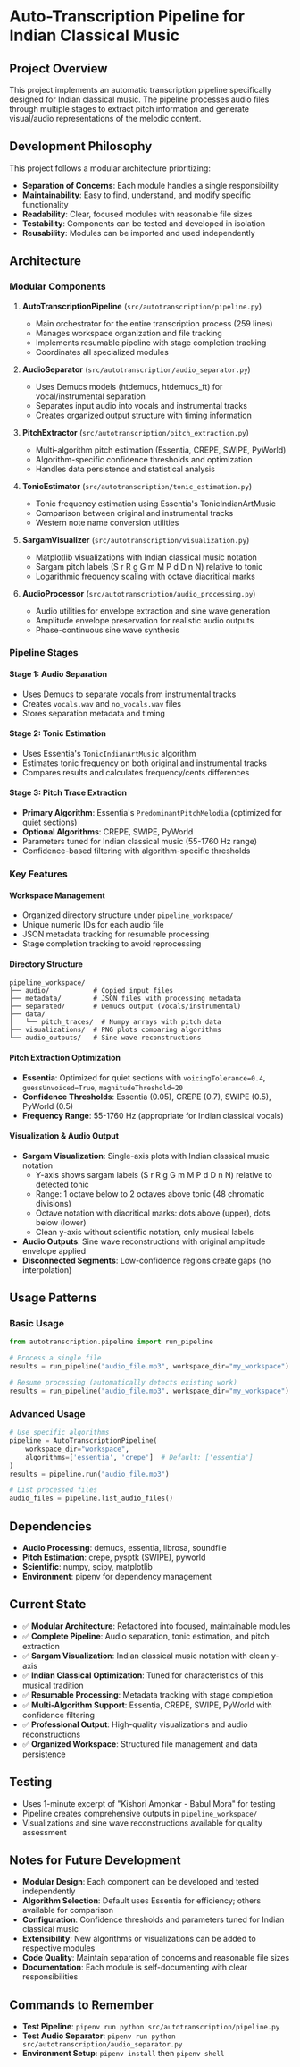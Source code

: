 # Auto-Transcription Pipeline for Indian Classical Music

## Project Overview
This project implements an automatic transcription pipeline specifically designed for Indian classical music. The pipeline processes audio files through multiple stages to extract pitch information and generate visual/audio representations of the melodic content.

## Development Philosophy
This project follows a modular architecture prioritizing:
- **Separation of Concerns**: Each module handles a single responsibility
- **Maintainability**: Easy to find, understand, and modify specific functionality
- **Readability**: Clear, focused modules with reasonable file sizes
- **Testability**: Components can be tested and developed in isolation
- **Reusability**: Modules can be imported and used independently

## Architecture

### Modular Components

1. **AutoTranscriptionPipeline** (`src/autotranscription/pipeline.py`)
   - Main orchestrator for the entire transcription process (259 lines)
   - Manages workspace organization and file tracking
   - Implements resumable pipeline with stage completion tracking
   - Coordinates all specialized modules

2. **AudioSeparator** (`src/autotranscription/audio_separator.py`)
   - Uses Demucs models (htdemucs, htdemucs_ft) for vocal/instrumental separation
   - Separates input audio into vocals and instrumental tracks
   - Creates organized output structure with timing information

3. **PitchExtractor** (`src/autotranscription/pitch_extraction.py`)
   - Multi-algorithm pitch estimation (Essentia, CREPE, SWIPE, PyWorld)
   - Algorithm-specific confidence thresholds and optimization
   - Handles data persistence and statistical analysis

4. **TonicEstimator** (`src/autotranscription/tonic_estimation.py`)
   - Tonic frequency estimation using Essentia's TonicIndianArtMusic
   - Comparison between original and instrumental tracks
   - Western note name conversion utilities

5. **SargamVisualizer** (`src/autotranscription/visualization.py`)
   - Matplotlib visualizations with Indian classical music notation
   - Sargam pitch labels (S r R g G m M P d D n N) relative to tonic
   - Logarithmic frequency scaling with octave diacritical marks

6. **AudioProcessor** (`src/autotranscription/audio_processing.py`)
   - Audio utilities for envelope extraction and sine wave generation
   - Amplitude envelope preservation for realistic audio outputs
   - Phase-continuous sine wave synthesis

### Pipeline Stages

#### Stage 1: Audio Separation
- Uses Demucs to separate vocals from instrumental tracks
- Creates `vocals.wav` and `no_vocals.wav` files
- Stores separation metadata and timing

#### Stage 2: Tonic Estimation
- Uses Essentia's `TonicIndianArtMusic` algorithm
- Estimates tonic frequency on both original and instrumental tracks
- Compares results and calculates frequency/cents differences

#### Stage 3: Pitch Trace Extraction
- **Primary Algorithm**: Essentia's `PredominantPitchMelodia` (optimized for quiet sections)
- **Optional Algorithms**: CREPE, SWIPE, PyWorld
- Parameters tuned for Indian classical music (55-1760 Hz range)
- Confidence-based filtering with algorithm-specific thresholds

### Key Features

#### Workspace Management
- Organized directory structure under `pipeline_workspace/`
- Unique numeric IDs for each audio file
- JSON metadata tracking for resumable processing
- Stage completion tracking to avoid reprocessing

#### Directory Structure
```
pipeline_workspace/
├── audio/           # Copied input files
├── metadata/        # JSON files with processing metadata
├── separated/       # Demucs output (vocals/instrumental)
├── data/
│   └── pitch_traces/  # Numpy arrays with pitch data
├── visualizations/  # PNG plots comparing algorithms
└── audio_outputs/   # Sine wave reconstructions
```

#### Pitch Extraction Optimization
- **Essentia**: Optimized for quiet sections with `voicingTolerance=0.4`, `guessUnvoiced=True`, `magnitudeThreshold=20`
- **Confidence Thresholds**: Essentia (0.05), CREPE (0.7), SWIPE (0.5), PyWorld (0.5)
- **Frequency Range**: 55-1760 Hz (appropriate for Indian classical vocals)

#### Visualization & Audio Output
- **Sargam Visualization**: Single-axis plots with Indian classical music notation
  - Y-axis shows sargam labels (S r R g G m M P d D n N) relative to detected tonic
  - Range: 1 octave below to 2 octaves above tonic (48 chromatic divisions)
  - Octave notation with diacritical marks: dots above (upper), dots below (lower)
  - Clean y-axis without scientific notation, only musical labels
- **Audio Outputs**: Sine wave reconstructions with original amplitude envelope applied
- **Disconnected Segments**: Low-confidence regions create gaps (no interpolation)

## Usage Patterns

### Basic Usage
```python
from autotranscription.pipeline import run_pipeline

# Process a single file
results = run_pipeline("audio_file.mp3", workspace_dir="my_workspace")

# Resume processing (automatically detects existing work)
results = run_pipeline("audio_file.mp3", workspace_dir="my_workspace")
```

### Advanced Usage
```python
# Use specific algorithms
pipeline = AutoTranscriptionPipeline(
    workspace_dir="workspace",
    algorithms=['essentia', 'crepe']  # Default: ['essentia']
)
results = pipeline.run("audio_file.mp3")

# List processed files
audio_files = pipeline.list_audio_files()
```

## Dependencies
- **Audio Processing**: demucs, essentia, librosa, soundfile
- **Pitch Estimation**: crepe, pysptk (SWIPE), pyworld
- **Scientific**: numpy, scipy, matplotlib
- **Environment**: pipenv for dependency management

## Current State
- ✅ **Modular Architecture**: Refactored into focused, maintainable modules
- ✅ **Complete Pipeline**: Audio separation, tonic estimation, and pitch extraction
- ✅ **Sargam Visualization**: Indian classical music notation with clean y-axis
- ✅ **Indian Classical Optimization**: Tuned for characteristics of this musical tradition
- ✅ **Resumable Processing**: Metadata tracking with stage completion
- ✅ **Multi-Algorithm Support**: Essentia, CREPE, SWIPE, PyWorld with confidence filtering
- ✅ **Professional Output**: High-quality visualizations and audio reconstructions
- ✅ **Organized Workspace**: Structured file management and data persistence

## Testing
- Uses 1-minute excerpt of "Kishori Amonkar - Babul Mora" for testing
- Pipeline creates comprehensive outputs in `pipeline_workspace/`
- Visualizations and sine wave reconstructions available for quality assessment

## Notes for Future Development
- **Modular Design**: Each component can be developed and tested independently
- **Algorithm Selection**: Default uses Essentia for efficiency; others available for comparison
- **Configuration**: Confidence thresholds and parameters tuned for Indian classical music
- **Extensibility**: New algorithms or visualizations can be added to respective modules
- **Code Quality**: Maintain separation of concerns and reasonable file sizes
- **Documentation**: Each module is self-documenting with clear responsibilities

## Commands to Remember
- **Test Pipeline**: `pipenv run python src/autotranscription/pipeline.py`
- **Test Audio Separator**: `pipenv run python src/autotranscription/audio_separator.py`
- **Environment Setup**: `pipenv install` then `pipenv shell`